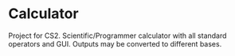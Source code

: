 # Calculator
Project for CS2. Scientific/Programmer calculator with all standard operators and GUI. Outputs may be converted to different bases. 
